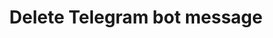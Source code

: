 ---
title: Delete Telegram bot message
excerpt: The method is used for deleting the base Telegram bot message.
api:
  file: yespoio.json
  operationId: deleteTelegramBotMessage
deprecated: false
hidden: false
metadata:
  title: ''
  description: ''
  robots: index
next:
  description: ''
---